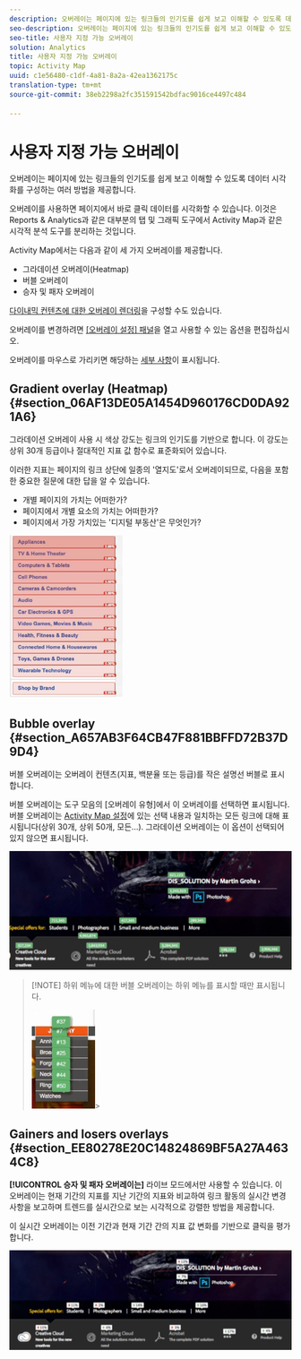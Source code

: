 ```yaml
---
description: 오버레이는 페이지에 있는 링크들의 인기도를 쉽게 보고 이해할 수 있도록 데이터 시각화를 구성하는 여러 방법을 제공합니다.
seo-description: 오버레이는 페이지에 있는 링크들의 인기도를 쉽게 보고 이해할 수 있도록 데이터 시각화를 구성하는 여러 방법을 제공합니다.
seo-title: 사용자 지정 가능 오버레이
solution: Analytics
title: 사용자 지정 가능 오버레이
topic: Activity Map
uuid: c1e56480-c1df-4a81-8a2a-42ea1362175c
translation-type: tm+mt
source-git-commit: 38eb2298a2fc351591542bdfac9016ce4497c484

---
```



# 사용자 지정 가능 오버레이

오버레이는 페이지에 있는 링크들의 인기도를 쉽게 보고 이해할 수 있도록 데이터 시각화를 구성하는 여러 방법을 제공합니다.

오버레이를 사용하면 페이지에서 바로 클릭 데이터를 시각화할 수 있습니다. 이것은 Reports &amp; Analytics과 같은 대부분의 탭 및 그래픽 도구에서 Activity Map과 같은 시각적 분석 도구를 분리하는 것입니다.

Activity Map에서는 다음과 같이 세 가지 오버레이를 제공합니다.

* 그라데이션 오버레이(Heatmap)
* 버블 오버레이
* 승자 및 패자 오버레이

[다이내믹 컨텐츠에 대한 오버레이 렌더링](/help/analyze/activity-map/activitymap-link-tracking/activitymap-stl-track-custom-elements.md)을 구성할 수도 있습니다.

오버레이를 변경하려면 [[오버레이 설정] 패널](/help/analyze/activity-map/activitymap-overlay-settings.md)을 열고 사용할 수 있는 옵션을 편집하십시오.

오버레이를 마우스로 가리키면 해당하는 [세부 사항](/help/analyze/activity-map/activitymap-overlay-details.md)이 표시됩니다.

## Gradient overlay (Heatmap) {#section_06AF13DE05A1454D960176CD0DA921A6}

그라데이션 오버레이 사용 시 색상 강도는 링크의 인기도를 기반으로 합니다. 이 강도는 상위 30개 등급이나 절대적인 지표 값 함수로 표준화되어 있습니다.

이러한 지표는 페이지의 링크 상단에 일종의 '열지도'로서 오버레이되므로, 다음을 포함한 중요한 질문에 대한 답을 알 수 있습니다.

* 개별 페이지의 가치는 어떠한가?
* 페이지에서 개별 요소의 가치는 어떠한가?
* 페이지에서 가장 가치있는 '디지털 부동산'은 무엇인가?

![](assets/gradient.png)

## Bubble overlay {#section_A657AB3F64CB47F881BBFFD72B37D9D4}

버블 오버레이는 오버레이 컨텐츠(지표, 백분율 또는 등급)를 작은 설명선 버블로 표시합니다.

버블 오버레이는 도구 모음의 [오버레이 유형]에서 이 오버레이를 선택하면 표시됩니다. 버블 오버레이는 [Activity Map 설정](/help/analyze/activity-map/activitymap-overlay-settings.md)에 있는 선택 내용과 일치하는 모든 링크에 대해 표시됩니다(상위 30개, 상위 50개, 모든...). 그라데이션 오버레이는 이 옵션이 선택되어 있지 않으면 표시됩니다.

![](assets/bubble_overlay.png)

> [!NOTE] 하위 메뉴에 대한 버블 오버레이는 하위 메뉴를 표시할 때만 표시됩니다.
>
>![](assets/bubbles_submenu.png)&gt;

## Gainers and losers overlays {#section_EE80278E20C14824869BF5A27A4634C8}

**[!UICONTROL 승자 및 패자 오버레이는]** 라이브 모드에서만 사용할 수 있습니다. 이 오버레이는 현재 기간의 지표를 지난 기간의 지표와 비교하여 링크 활동의 실시간 변경 사항을 보고하며 트렌드를 실시간으로 보는 시각적으로 강렬한 방법을 제공합니다.

이 실시간 오버레이는 이전 기간과 현재 기간 간의 지표 값 변화를 기반으로 클릭을 평가합니다.

![](assets/gainers_losers.png)

